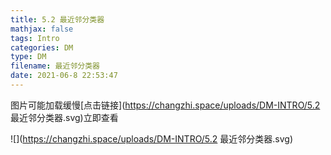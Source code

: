 ```yaml
---
title: 5.2 最近邻分类器
mathjax: false
tags: Intro
categories: DM
type: DM
filename: 最近邻分类器
date: 2021-06-8 22:53:47
---
```


<!--more -->

图片可能加载缓慢[点击链接](https://changzhi.space/uploads/DM-INTRO/5.2 最近邻分类器.svg)立即查看

![](https://changzhi.space/uploads/DM-INTRO/5.2 最近邻分类器.svg)

